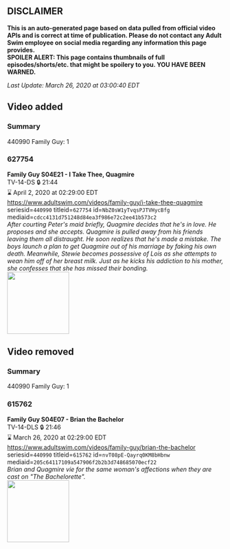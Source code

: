 ## DISCLAIMER
**This is an auto-generated page based on data pulled from official video APIs and is correct at time of publication. Please do not contact any Adult Swim employee on social media regarding any information this page provides.**  
**SPOILER ALERT: This page contains thumbnails of full episodes/shorts/etc. that might be spoilery to you. YOU HAVE BEEN WARNED.**  

_Last Update: March 26, 2020 at 03:00:40 EDT_
## Video added
### Summary
440990 Family Guy: 1  
### 627754
**Family Guy S04E21 - I Take Thee, Quagmire**  
TV-14-DS 🔒 21:44  
⌛ April 2, 2020 at 02:29:00 EDT  
https://www.adultswim.com/videos/family-guy/i-take-thee-quagmire  
seriesid=`440990` titleid=`627754` id=`NbZ0sW1yTvqsPJTVHycBfg` mediaid=`cdcc4131d751248d84ea3f986e72c2ee41b573c2`  
_After courting Peter's maid briefly, Quagmire decides that he's in love.  He proposes and she accepts.  Quagmire is pulled away from his friends leaving them all distraught.  He soon realizes that he's made a mistake.  The boys launch a plan to get Quagmire out of his marriage by faking his own death. Meanwhile, Stewie becomes possessive of Lois as she attempts to wean him off of her breast milk.  Just as he kicks his addiction to his mother, she confesses that she has missed their bonding._  
<a href="https://i.cdn.turner.com/asfix/repository//8a25c3920eaf5fa6010eaffb99c438bf/thumbnail_1070859718727390306.jpg"><img src="https://i.cdn.turner.com/asfix/repository//8a25c3920eaf5fa6010eaffb99c438bf/thumbnail_1070859718727390306.jpg" height="144px" /></a>
## Video removed
### Summary
440990 Family Guy: 1  
### 615762
**Family Guy S04E07 - Brian the Bachelor**  
TV-14-DLS 🔒 21:46  
⌛ March 26, 2020 at 02:29:00 EDT  
https://www.adultswim.com/videos/family-guy/brian-the-bachelor  
seriesid=`440990` titleid=`615762` id=`nvT08pE-Qayrq0KM8bHbnw` mediaid=`205c64117109a547906f2b2b3d748685070ecf22`  
_Brian and Quagmire vie for the same woman's affections when they are cast on "The Bachelorette"._  
<a href="https://i.cdn.turner.com/adultswim/big/image-upload/thumbnails/thumb-2_image-154264623381418.jpg"><img src="https://i.cdn.turner.com/adultswim/big/image-upload/thumbnails/thumb-2_image-154264623381418.jpg" height="144px" /></a>
